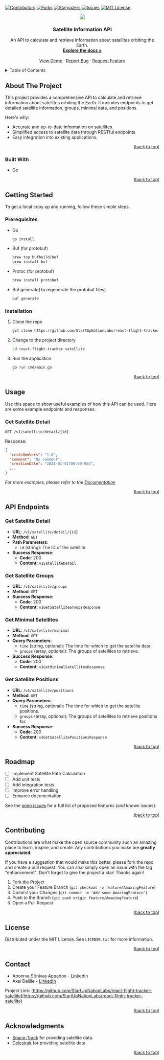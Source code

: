 <a id="readme-top"></a>

[![Contributors][contributors-shield]][contributors-url]
[![Forks][forks-shield]][forks-url]
[![Stargazers][stars-shield]][stars-url]
[![Issues][issues-shield]][issues-url]
[![MIT License][license-shield]][license-url]
<br />
<div align="center">
  <a href="https://github.com/StartUpNationLabs/react-flight-tracker-satellite">
    <img src="https://upload.wikimedia.org/wikipedia/commons/c/cf/Transiting_Exoplanet_Survey_Satellite_artist_concept_%28black_background%29.png" >
  </a>

<h3 align="center">Satellite Information API</h3>

  <p align="center">
    An API to calculate and retrieve information about satellites orbiting the Earth.
    <br />
    <a href="https://github.com/StartUpNationLabs/react-flight-tracker-satellite"><strong>Explore the docs »</strong></a>
    <br />
    <br />
    <a href="https://github.com/StartUpNationLabs/react-flight-tracker-satellite">View Demo</a>
    ·
    <a href="https://github.com/StartUpNationLabs/react-flight-tracker-satellite/issues">Report Bug</a>
    ·
    <a href="https://github.com/StartUpNationLabs/react-flight-tracker-satellite/issues">Request Feature</a>
  </p>
</div>

<details>
  <summary>Table of Contents</summary>
  <ol>
    <li>
      <a href="#about-the-project">About The Project</a>
      <ul>
        <li><a href="#built-with">Built With</a></li>
      </ul>
    </li>
    <li>
      <a href="#getting-started">Getting Started</a>
      <ul>
        <li><a href="#prerequisites">Prerequisites</a></li>
        <li><a href="#installation">Installation</a></li>
      </ul>
    </li>
    <li><a href="#usage">Usage</a></li>
    <li><a href="#api-endpoints">API Endpoints</a></li>
    <li><a href="#roadmap">Roadmap</a></li>
    <li><a href="#contributing">Contributing</a></li>
    <li><a href="#license">License</a></li>
    <li><a href="#contact">Contact</a></li>
    <li><a href="#acknowledgments">Acknowledgments</a></li>
  </ol>
</details>

<!-- ABOUT THE PROJECT -->

## About The Project

This project provides a comprehensive API to calculate and retrieve information about satellites orbiting the Earth. It
includes endpoints to get detailed satellite information, groups, minimal data, and positions.

Here's why:

* Accurate and up-to-date information on satellites.
* Simplified access to satellite data through RESTful endpoints.
* Easy integration into existing applications.

<p align="right">(<a href="#readme-top">back to top</a>)</p>

### Built With

* [Go](https://golang.org)

<p align="right">(<a href="#readme-top">back to top</a>)</p>

<!-- GETTING STARTED -->

## Getting Started

To get a local copy up and running, follow these simple steps.

### Prerequisites

* Go
  ```sh
  go install
  ```
* Buf (for protobuf)
  ```sh
  brew tap bufbuild/buf
  brew install buf
  ```
* Protoc (for protobuf)
  ```sh
  brew install protobuf
  ```
* Buf generate(To regenerate the protobuf files)
  ```sh
  buf generate
  ```


### Installation

1. Clone the repo
   ```sh
   git clone https://github.com/StartUpNationLabs/react-flight-tracker-satellite.git
   ```
2. Change to the project directory
   ```sh
   cd react-flight-tracker-satellite
   ```
3. Run the application
   ```sh
   go run cmd/main.go
   ```

<p align="right">(<a href="#readme-top">back to top</a>)</p>

<!-- USAGE EXAMPLES -->

## Usage

Use this space to show useful examples of how this API can be used. Here are some example endpoints and responses:

### Get Satellite Detail

```sh
GET /v1/satellite/detail/{id}
```

Response:

```json
{
  "ccsdsOmmVers": "1.0",
  "comment": "No comment",
  "creationDate": "2021-01-01T00:00:00Z",
  ...
}
```

_For more examples, please refer to
the [Documentation](https://github.com/StartUpNationLabs/react-flight-tracker-satellite)_

<p align="right">(<a href="#readme-top">back to top</a>)</p>

<!-- API ENDPOINTS -->

## API Endpoints

### Get Satellite Detail

* **URL**: `/v1/satellite/detail/{id}`
* **Method**: `GET`
* **Path Parameters**:
    * `id` (string): The ID of the satellite.
* **Success Response**:
    * **Code**: 200
    * **Content**: `v1SatelliteDetail`

### Get Satellite Groups

* **URL**: `/v1/satellite/groups`
* **Method**: `GET`
* **Success Response**:
    * **Code**: 200
    * **Content**: `v1GetSatelliteGroupsResponse`

### Get Minimal Satellites

* **URL**: `/v1/satellite/minimal`
* **Method**: `GET`
* **Query Parameters**:
    * `time` (string, optional): The time for which to get the satellite data.
    * `groups` (array, optional): The groups of satellites to retrieve.
* **Success Response**:
    * **Code**: 200
    * **Content**: `v1GetMinimalSatellitesResponse`

### Get Satellite Positions

* **URL**: `/v1/satellite/positions`
* **Method**: `GET`
* **Query Parameters**:
    * `time` (string, optional): The time for which to get the satellite positions.
    * `groups` (array, optional): The groups of satellites to retrieve positions for.
* **Success Response**:
    * **Code**: 200
    * **Content**: `v1GetSatellitePositionsResponse`

<p align="right">(<a href="#readme-top">back to top</a>)</p>

<!-- ROADMAP -->

## Roadmap

- [ ] Implement Satellite Path Calculation
- [ ] Add unit tests
- [ ] Add integration tests
- [ ] Improve error handling
- [ ] Enhance documentation

See the [open issues](https://github.com/StartUpNationLabs/react-flight-tracker-satellite/issues) for a full list of
proposed features (and known issues).

<p align="right">(<a href="#readme-top">back to top</a>)</p>

<!-- CONTRIBUTING -->

## Contributing

Contributions are what make the open source community such an amazing place to learn, inspire, and create. Any
contributions you make are **greatly appreciated**.

If you have a suggestion that would make this better, please fork the repo and create a pull request. You can also
simply open an issue with the tag "enhancement".
Don't forget to give the project a star! Thanks again!

1. Fork the Project
2. Create your Feature Branch (`git checkout -b feature/AmazingFeature`)
3. Commit your Changes (`git commit -m 'Add some AmazingFeature'`)
4. Push to the Branch (`git push origin feature/AmazingFeature`)
5. Open a Pull Request

<p align="right">(<a href="#readme-top">back to top</a>)</p>

<!-- LICENSE -->

## License

Distributed under the MIT License. See `LICENSE.txt` for more information.

<p align="right">(<a href="#readme-top">back to top</a>)</p>

<!-- CONTACT -->

## Contact

* Apoorva Srinivas Appadoo - [LinkedIn][linkedin-url]
* Axel Delille - [LinkedIn](https://www.linkedin.com/in/axel-delille/)

Project
Link: [https://github.com/StartUpNationLabs/react-flight-tracker-satellite](https://github.com/StartUpNationLabs/react-flight-tracker-satellite)

<p align="right">(<a href="#readme-top">back to top</a>)</p>

<!-- ACKNOWLEDGMENTS -->

## Acknowledgments

* [Space-Track](https://www.space-track.org/) for providing satellite data.
* [Celestrak](https://www.celestrak.com/) for providing satellite data.

<p align="right">(<a href="#readme-top">back to top</a>)</p>

<!-- MARKDOWN LINKS & IMAGES -->

[contributors-shield]: https://img.shields.io/github/contributors/StartUpNationLabs/react-flight-tracker-satellite.svg?style=for-the-badge

[contributors-url]: https://github.com/StartUpNationLabs/react-flight-tracker-satellite/graphs/contributors

[forks-shield]: https://img.shields.io/github/forks/StartUpNationLabs/react-flight-tracker-satellite.svg?style=for-the-badge

[forks-shield]: https://img.shields.io/github/forks/StartUpNationLabs/react-flight-tracker-satellite.svg?style=for-the-badge

[forks-url]: https://github.com/StartUpNationLabs/react-flight-tracker-satellite/network/members

[stars-shield]: https://img.shields.io/github/stars/StartUpNationLabs/react-flight-tracker-satellite?style=for-the-badge

[stars-url]: https://github.com/StartUpNationLabs/react-flight-tracker-satellite/stargazers

[issues-shield]: https://img.shields.io/github/issues/StartUpNationLabs/react-flight-tracker-satellite.svg?style=for-the-badge

[issues-url]: https://github.com/StartUpNationLabs/react-flight-tracker-satellite/issues

[license-shield]: https://img.shields.io/github/license/StartUpNationLabs/react-flight-tracker-satellite.svg?style=for-the-badge

[license-url]: https://github.com/StartUpNationLabs/react-flight-tracker-satellite/blob/master/LICENSE.txt

[linkedin-shield]: https://img.shields.io/badge/-LinkedIn-black.svg?style=for-the-badge&logo=linkedin&colorB=555

[linkedin-url]: https://www.linkedin.com/in/appadoo-apoorva-srinivas-481367207